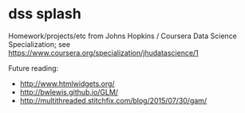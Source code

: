 # dss splash
Homework/projects/etc from Johns Hopkins / Coursera Data Science Specialization; see https://www.coursera.org/specialization/jhudatascience/1

Future reading:
* http://www.htmlwidgets.org/
* http://bwlewis.github.io/GLM/
* http://multithreaded.stitchfix.com/blog/2015/07/30/gam/

